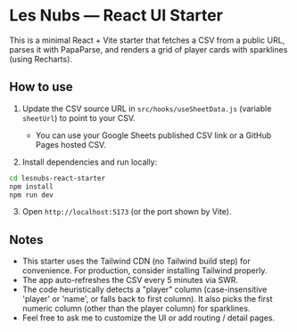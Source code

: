 Les Nubs — React UI Starter
=========================

This is a minimal React + Vite starter that fetches a CSV from a public URL, parses it with PapaParse,
and renders a grid of player cards with sparklines (using Recharts).

How to use
----------

1. Update the CSV source URL in `src/hooks/useSheetData.js` (variable `sheetUrl`) to point to your CSV.
   - You can use your Google Sheets published CSV link or a GitHub Pages hosted CSV.

2. Install dependencies and run locally:

```bash
cd lesnubs-react-starter
npm install
npm run dev
```

3. Open `http://localhost:5173` (or the port shown by Vite).

Notes
-----
- This starter uses the Tailwind CDN (no Tailwind build step) for convenience. For production,
  consider installing Tailwind properly.
- The app auto-refreshes the CSV every 5 minutes via SWR.
- The code heuristically detects a "player" column (case-insensitive 'player' or 'name', or falls back to first column).
  It also picks the first numeric column (other than the player column) for sparklines.
- Feel free to ask me to customize the UI or add routing / detail pages.
